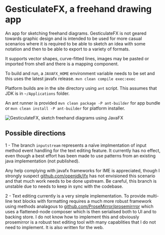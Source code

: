 # GesticulateFX, a freehand drawing app

An app for sketching freehand diagrams. GesticulateFX is not geared towards graphic design and is intended to be used for more casual scenarios where it is required to be able to sketch an idea with some notation and then to be able to export to a variety of formats.

It supports vector shapes, curve-fitted lines, images may be pasted or imported from shell and there is a mapping component.

To build and run, a `JAVAFX_HOME` environment variable needs to be set and this uses the latest javafx release. ```mvn clean compile exec:exec```

Platform builds are in the site directory using `ant` script. This assumes that JDK is in `~/Applications` folder.

An ant runner is provided `mvn clean package -P ant-builder` for app bundle or `mvn clean install -P ant-builder` for platform installer.

![GesticulateFX, sketch freehand diagrams using JavaFX](https://www.e-conomist.me.uk/images/144dpi/gesticulate-fx-15.png)

## Possible directions

1 - The branch `inputstream` represents a naïve implmentation of input method event handling for the text editing feature. It currently has no effect, even though a best effort has been made to use patterns from an existing java implementation (not published). 

Any help complying with javafx frameworks for IME is appreciated, though I strongly suspect [github.com/openjdk/jfx](https://github.com/openjdk/jfx) has not envisioned this scenario and that much work needs to be done upstream. Be careful, this branch is unstable due to needs to keep in sync with the codebase.

2 - Text editing currently is a very simple implementation. To provide multi-line text blocks with formatting requires a much more robust framework using methods analagous to [github.com/ProseMirror/prosemirrror](https://github.com/ProseMirror/prosemirror) which uses a flattened-node composer which is then serialised both to UI and to backing store. I do not know how to implement this and obviously prosemirror is a robust text editing tool with many capablities that I do not need to implement. It is also written for the web.

